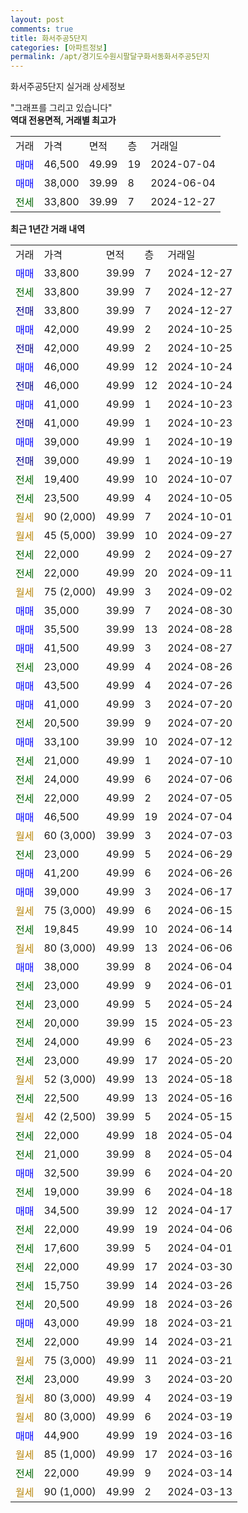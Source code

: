 ```yaml
---
layout: post
comments: true
title: 화서주공5단지
categories: [아파트정보]
permalink: /apt/경기도수원시팔달구화서동화서주공5단지
---
```


화서주공5단지 실거래 상세정보

<script type="text/javascript">
  google.charts.load('current', {'packages':['line', 'corechart']});
  google.charts.setOnLoadCallback(drawChart);

  function drawChart() {
    var data = new google.visualization.DataTable();
    data.addColumn('date', '거래일');
    data.addColumn('number', "매매");
    data.addColumn('number', "전세");
    data.addColumn('number', "전매");

    data.addRows([[new Date(Date.parse("2024-12-27")), 33800, null, null], [new Date(Date.parse("2024-12-27")), null, 33800, null], [new Date(Date.parse("2024-12-27")), null, null, 33800], [new Date(Date.parse("2024-10-25")), 42000, null, null], [new Date(Date.parse("2024-10-25")), null, null, 42000], [new Date(Date.parse("2024-10-24")), 46000, null, null], [new Date(Date.parse("2024-10-24")), null, null, 46000], [new Date(Date.parse("2024-10-23")), 41000, null, null], [new Date(Date.parse("2024-10-23")), null, null, 41000], [new Date(Date.parse("2024-10-19")), 39000, null, null], [new Date(Date.parse("2024-10-19")), null, null, 39000], [new Date(Date.parse("2024-10-07")), null, 19400, null], [new Date(Date.parse("2024-10-05")), null, 23500, null], [new Date(Date.parse("2024-10-01")), null, null, null], [new Date(Date.parse("2024-09-27")), null, null, null], [new Date(Date.parse("2024-09-27")), null, 22000, null], [new Date(Date.parse("2024-09-11")), null, 22000, null], [new Date(Date.parse("2024-09-02")), null, null, null], [new Date(Date.parse("2024-08-30")), 35000, null, null], [new Date(Date.parse("2024-08-28")), 35500, null, null], [new Date(Date.parse("2024-08-27")), 41500, null, null], [new Date(Date.parse("2024-08-26")), null, 23000, null], [new Date(Date.parse("2024-07-26")), 43500, null, null], [new Date(Date.parse("2024-07-20")), 41000, null, null], [new Date(Date.parse("2024-07-20")), null, 20500, null], [new Date(Date.parse("2024-07-12")), 33100, null, null], [new Date(Date.parse("2024-07-10")), null, 21000, null], [new Date(Date.parse("2024-07-06")), null, 24000, null], [new Date(Date.parse("2024-07-05")), null, 22000, null], [new Date(Date.parse("2024-07-04")), 46500, null, null], [new Date(Date.parse("2024-07-03")), null, null, null], [new Date(Date.parse("2024-06-29")), null, 23000, null], [new Date(Date.parse("2024-06-26")), 41200, null, null], [new Date(Date.parse("2024-06-17")), 39000, null, null], [new Date(Date.parse("2024-06-15")), null, null, null], [new Date(Date.parse("2024-06-14")), null, 19845, null], [new Date(Date.parse("2024-06-06")), null, null, null], [new Date(Date.parse("2024-06-04")), 38000, null, null], [new Date(Date.parse("2024-06-01")), null, 23000, null], [new Date(Date.parse("2024-05-24")), null, 23000, null], [new Date(Date.parse("2024-05-23")), null, 20000, null], [new Date(Date.parse("2024-05-23")), null, 24000, null], [new Date(Date.parse("2024-05-20")), null, 23000, null], [new Date(Date.parse("2024-05-18")), null, null, null], [new Date(Date.parse("2024-05-16")), null, 22500, null], [new Date(Date.parse("2024-05-15")), null, null, null], [new Date(Date.parse("2024-05-04")), null, 22000, null], [new Date(Date.parse("2024-05-04")), null, 21000, null], [new Date(Date.parse("2024-04-20")), 32500, null, null], [new Date(Date.parse("2024-04-18")), null, 19000, null], [new Date(Date.parse("2024-04-17")), 34500, null, null], [new Date(Date.parse("2024-04-06")), null, 22000, null], [new Date(Date.parse("2024-04-01")), null, 17600, null], [new Date(Date.parse("2024-03-30")), null, 22000, null], [new Date(Date.parse("2024-03-26")), null, 15750, null], [new Date(Date.parse("2024-03-26")), null, 20500, null], [new Date(Date.parse("2024-03-21")), 43000, null, null], [new Date(Date.parse("2024-03-21")), null, 22000, null], [new Date(Date.parse("2024-03-21")), null, null, null], [new Date(Date.parse("2024-03-20")), null, 23000, null], [new Date(Date.parse("2024-03-19")), null, null, null], [new Date(Date.parse("2024-03-19")), null, null, null], [new Date(Date.parse("2024-03-16")), 44900, null, null], [new Date(Date.parse("2024-03-16")), null, null, null], [new Date(Date.parse("2024-03-14")), null, 22000, null], [new Date(Date.parse("2024-03-13")), null, null, null]]);

    var options = {
      hAxis: {
        format: 'yyyy/MM/dd'
      },    
      lineWidth: 0,
      pointsVisible: true,    
      title: '최근 1년간 유형별 실거래가 분포',
      legend: { position: 'bottom' }
    };

    var formatter = new google.visualization.NumberFormat({pattern:'###,###'} );
    formatter.format(data, 1);
    formatter.format(data, 2);
    
    setTimeout(function() {
        var chart = new google.visualization.LineChart(document.getElementById('columnchart_material'));
        chart.draw(data, (options));
        document.getElementById('loading').style.display = 'none';
    }, 200);
  }
</script>


<div id="loading" style="z-index:20; display: block; margin-left: 0px">"그래프를 그리고 있습니다"</div>
<div id="columnchart_material" style="width: 95%; margin-left: 0px; display: block"></div>
<!-- contents start -->
<b>역대 전용면적, 거래별 최고가</b>
<table class="sortable">
    <tr>
      <td>거래</td>
      <td>가격</td>
      <td>면적</td>
      <td>층</td>
      <td>거래일</td>
    </tr>
        <tr>
          <td><a style="color: blue">매매</a></td>
          <td>46,500</td>
          <td>49.99</td>
          <td>19</td>
          <td>2024-07-04</td>
        </tr>            <tr>
          <td><a style="color: blue">매매</a></td>
          <td>38,000</td>
          <td>39.99</td>
          <td>8</td>
          <td>2024-06-04</td>
        </tr>        
        <tr>
              <td><a style="color: darkgreen">전세</a></td>
              <td>33,800</td>
              <td>39.99</td>
              <td>7</td>
              <td>2024-12-27</td>
            </tr>        
    
</table>

<b>최근 1년간 거래 내역</b>

<table class="sortable">
    <tr>
      <td>거래</td>
      <td>가격</td>
      <td>면적</td>
      <td>층</td>
      <td>거래일</td>
    </tr>
    <tr>
      <td><a style="color: blue">매매</a></td>
      <td>33,800</td>
      <td>39.99</td>
      <td>7</td>
      <td>2024-12-27</td>
    </tr>          <tr>
      <td><a style="color: darkgreen">전세</a></td>
      <td>33,800</td>
      <td>39.99</td>
      <td>7</td>
      <td>2024-12-27</td>
    </tr>          <tr>
      <td><a style="color: darkblue">전매</a></td>
      <td>33,800</td>
      <td>39.99</td>
      <td>7</td>
      <td>2024-12-27</td>
    </tr>          <tr>
      <td><a style="color: blue">매매</a></td>
      <td>42,000</td>
      <td>49.99</td>
      <td>2</td>
      <td>2024-10-25</td>
    </tr>          <tr>
      <td><a style="color: darkblue">전매</a></td>
      <td>42,000</td>
      <td>49.99</td>
      <td>2</td>
      <td>2024-10-25</td>
    </tr>          <tr>
      <td><a style="color: blue">매매</a></td>
      <td>46,000</td>
      <td>49.99</td>
      <td>12</td>
      <td>2024-10-24</td>
    </tr>          <tr>
      <td><a style="color: darkblue">전매</a></td>
      <td>46,000</td>
      <td>49.99</td>
      <td>12</td>
      <td>2024-10-24</td>
    </tr>          <tr>
      <td><a style="color: blue">매매</a></td>
      <td>41,000</td>
      <td>49.99</td>
      <td>1</td>
      <td>2024-10-23</td>
    </tr>          <tr>
      <td><a style="color: darkblue">전매</a></td>
      <td>41,000</td>
      <td>49.99</td>
      <td>1</td>
      <td>2024-10-23</td>
    </tr>          <tr>
      <td><a style="color: blue">매매</a></td>
      <td>39,000</td>
      <td>49.99</td>
      <td>1</td>
      <td>2024-10-19</td>
    </tr>          <tr>
      <td><a style="color: darkblue">전매</a></td>
      <td>39,000</td>
      <td>49.99</td>
      <td>1</td>
      <td>2024-10-19</td>
    </tr>          <tr>
      <td><a style="color: darkgreen">전세</a></td>
      <td>19,400</td>
      <td>49.99</td>
      <td>10</td>
      <td>2024-10-07</td>
    </tr>          <tr>
      <td><a style="color: darkgreen">전세</a></td>
      <td>23,500</td>
      <td>49.99</td>
      <td>4</td>
      <td>2024-10-05</td>
    </tr>          <tr>
      <td><a style="color: darkgoldenrod">월세</a></td>
      <td>90 (2,000)</td>
      <td>49.99</td>
      <td>7</td>
      <td>2024-10-01</td>
    </tr>          <tr>
      <td><a style="color: darkgoldenrod">월세</a></td>
      <td>45 (5,000)</td>
      <td>39.99</td>
      <td>10</td>
      <td>2024-09-27</td>
    </tr>          <tr>
      <td><a style="color: darkgreen">전세</a></td>
      <td>22,000</td>
      <td>49.99</td>
      <td>2</td>
      <td>2024-09-27</td>
    </tr>          <tr>
      <td><a style="color: darkgreen">전세</a></td>
      <td>22,000</td>
      <td>49.99</td>
      <td>20</td>
      <td>2024-09-11</td>
    </tr>          <tr>
      <td><a style="color: darkgoldenrod">월세</a></td>
      <td>75 (2,000)</td>
      <td>49.99</td>
      <td>3</td>
      <td>2024-09-02</td>
    </tr>          <tr>
      <td><a style="color: blue">매매</a></td>
      <td>35,000</td>
      <td>39.99</td>
      <td>7</td>
      <td>2024-08-30</td>
    </tr>          <tr>
      <td><a style="color: blue">매매</a></td>
      <td>35,500</td>
      <td>39.99</td>
      <td>13</td>
      <td>2024-08-28</td>
    </tr>          <tr>
      <td><a style="color: blue">매매</a></td>
      <td>41,500</td>
      <td>49.99</td>
      <td>3</td>
      <td>2024-08-27</td>
    </tr>          <tr>
      <td><a style="color: darkgreen">전세</a></td>
      <td>23,000</td>
      <td>49.99</td>
      <td>4</td>
      <td>2024-08-26</td>
    </tr>          <tr>
      <td><a style="color: blue">매매</a></td>
      <td>43,500</td>
      <td>49.99</td>
      <td>4</td>
      <td>2024-07-26</td>
    </tr>          <tr>
      <td><a style="color: blue">매매</a></td>
      <td>41,000</td>
      <td>49.99</td>
      <td>3</td>
      <td>2024-07-20</td>
    </tr>          <tr>
      <td><a style="color: darkgreen">전세</a></td>
      <td>20,500</td>
      <td>39.99</td>
      <td>9</td>
      <td>2024-07-20</td>
    </tr>          <tr>
      <td><a style="color: blue">매매</a></td>
      <td>33,100</td>
      <td>39.99</td>
      <td>10</td>
      <td>2024-07-12</td>
    </tr>          <tr>
      <td><a style="color: darkgreen">전세</a></td>
      <td>21,000</td>
      <td>49.99</td>
      <td>1</td>
      <td>2024-07-10</td>
    </tr>          <tr>
      <td><a style="color: darkgreen">전세</a></td>
      <td>24,000</td>
      <td>49.99</td>
      <td>6</td>
      <td>2024-07-06</td>
    </tr>          <tr>
      <td><a style="color: darkgreen">전세</a></td>
      <td>22,000</td>
      <td>49.99</td>
      <td>2</td>
      <td>2024-07-05</td>
    </tr>          <tr>
      <td><a style="color: blue">매매</a></td>
      <td>46,500</td>
      <td>49.99</td>
      <td>19</td>
      <td>2024-07-04</td>
    </tr>          <tr>
      <td><a style="color: darkgoldenrod">월세</a></td>
      <td>60 (3,000)</td>
      <td>39.99</td>
      <td>3</td>
      <td>2024-07-03</td>
    </tr>          <tr>
      <td><a style="color: darkgreen">전세</a></td>
      <td>23,000</td>
      <td>49.99</td>
      <td>5</td>
      <td>2024-06-29</td>
    </tr>          <tr>
      <td><a style="color: blue">매매</a></td>
      <td>41,200</td>
      <td>49.99</td>
      <td>6</td>
      <td>2024-06-26</td>
    </tr>          <tr>
      <td><a style="color: blue">매매</a></td>
      <td>39,000</td>
      <td>49.99</td>
      <td>3</td>
      <td>2024-06-17</td>
    </tr>          <tr>
      <td><a style="color: darkgoldenrod">월세</a></td>
      <td>75 (3,000)</td>
      <td>49.99</td>
      <td>6</td>
      <td>2024-06-15</td>
    </tr>          <tr>
      <td><a style="color: darkgreen">전세</a></td>
      <td>19,845</td>
      <td>49.99</td>
      <td>10</td>
      <td>2024-06-14</td>
    </tr>          <tr>
      <td><a style="color: darkgoldenrod">월세</a></td>
      <td>80 (3,000)</td>
      <td>49.99</td>
      <td>13</td>
      <td>2024-06-06</td>
    </tr>          <tr>
      <td><a style="color: blue">매매</a></td>
      <td>38,000</td>
      <td>39.99</td>
      <td>8</td>
      <td>2024-06-04</td>
    </tr>          <tr>
      <td><a style="color: darkgreen">전세</a></td>
      <td>23,000</td>
      <td>49.99</td>
      <td>9</td>
      <td>2024-06-01</td>
    </tr>          <tr>
      <td><a style="color: darkgreen">전세</a></td>
      <td>23,000</td>
      <td>49.99</td>
      <td>5</td>
      <td>2024-05-24</td>
    </tr>          <tr>
      <td><a style="color: darkgreen">전세</a></td>
      <td>20,000</td>
      <td>39.99</td>
      <td>15</td>
      <td>2024-05-23</td>
    </tr>          <tr>
      <td><a style="color: darkgreen">전세</a></td>
      <td>24,000</td>
      <td>49.99</td>
      <td>6</td>
      <td>2024-05-23</td>
    </tr>          <tr>
      <td><a style="color: darkgreen">전세</a></td>
      <td>23,000</td>
      <td>49.99</td>
      <td>17</td>
      <td>2024-05-20</td>
    </tr>          <tr>
      <td><a style="color: darkgoldenrod">월세</a></td>
      <td>52 (3,000)</td>
      <td>49.99</td>
      <td>13</td>
      <td>2024-05-18</td>
    </tr>          <tr>
      <td><a style="color: darkgreen">전세</a></td>
      <td>22,500</td>
      <td>49.99</td>
      <td>13</td>
      <td>2024-05-16</td>
    </tr>          <tr>
      <td><a style="color: darkgoldenrod">월세</a></td>
      <td>42 (2,500)</td>
      <td>39.99</td>
      <td>5</td>
      <td>2024-05-15</td>
    </tr>          <tr>
      <td><a style="color: darkgreen">전세</a></td>
      <td>22,000</td>
      <td>49.99</td>
      <td>18</td>
      <td>2024-05-04</td>
    </tr>          <tr>
      <td><a style="color: darkgreen">전세</a></td>
      <td>21,000</td>
      <td>39.99</td>
      <td>8</td>
      <td>2024-05-04</td>
    </tr>          <tr>
      <td><a style="color: blue">매매</a></td>
      <td>32,500</td>
      <td>39.99</td>
      <td>6</td>
      <td>2024-04-20</td>
    </tr>          <tr>
      <td><a style="color: darkgreen">전세</a></td>
      <td>19,000</td>
      <td>39.99</td>
      <td>6</td>
      <td>2024-04-18</td>
    </tr>          <tr>
      <td><a style="color: blue">매매</a></td>
      <td>34,500</td>
      <td>39.99</td>
      <td>12</td>
      <td>2024-04-17</td>
    </tr>          <tr>
      <td><a style="color: darkgreen">전세</a></td>
      <td>22,000</td>
      <td>49.99</td>
      <td>19</td>
      <td>2024-04-06</td>
    </tr>          <tr>
      <td><a style="color: darkgreen">전세</a></td>
      <td>17,600</td>
      <td>39.99</td>
      <td>5</td>
      <td>2024-04-01</td>
    </tr>          <tr>
      <td><a style="color: darkgreen">전세</a></td>
      <td>22,000</td>
      <td>49.99</td>
      <td>17</td>
      <td>2024-03-30</td>
    </tr>          <tr>
      <td><a style="color: darkgreen">전세</a></td>
      <td>15,750</td>
      <td>39.99</td>
      <td>14</td>
      <td>2024-03-26</td>
    </tr>          <tr>
      <td><a style="color: darkgreen">전세</a></td>
      <td>20,500</td>
      <td>49.99</td>
      <td>18</td>
      <td>2024-03-26</td>
    </tr>          <tr>
      <td><a style="color: blue">매매</a></td>
      <td>43,000</td>
      <td>49.99</td>
      <td>18</td>
      <td>2024-03-21</td>
    </tr>          <tr>
      <td><a style="color: darkgreen">전세</a></td>
      <td>22,000</td>
      <td>49.99</td>
      <td>14</td>
      <td>2024-03-21</td>
    </tr>          <tr>
      <td><a style="color: darkgoldenrod">월세</a></td>
      <td>75 (3,000)</td>
      <td>49.99</td>
      <td>11</td>
      <td>2024-03-21</td>
    </tr>          <tr>
      <td><a style="color: darkgreen">전세</a></td>
      <td>23,000</td>
      <td>49.99</td>
      <td>3</td>
      <td>2024-03-20</td>
    </tr>          <tr>
      <td><a style="color: darkgoldenrod">월세</a></td>
      <td>80 (3,000)</td>
      <td>49.99</td>
      <td>4</td>
      <td>2024-03-19</td>
    </tr>          <tr>
      <td><a style="color: darkgoldenrod">월세</a></td>
      <td>80 (3,000)</td>
      <td>49.99</td>
      <td>6</td>
      <td>2024-03-19</td>
    </tr>          <tr>
      <td><a style="color: blue">매매</a></td>
      <td>44,900</td>
      <td>49.99</td>
      <td>19</td>
      <td>2024-03-16</td>
    </tr>          <tr>
      <td><a style="color: darkgoldenrod">월세</a></td>
      <td>85 (1,000)</td>
      <td>49.99</td>
      <td>17</td>
      <td>2024-03-16</td>
    </tr>          <tr>
      <td><a style="color: darkgreen">전세</a></td>
      <td>22,000</td>
      <td>49.99</td>
      <td>9</td>
      <td>2024-03-14</td>
    </tr>          <tr>
      <td><a style="color: darkgoldenrod">월세</a></td>
      <td>90 (1,000)</td>
      <td>49.99</td>
      <td>2</td>
      <td>2024-03-13</td>
    </tr>      </table>
<!-- contents end -->    

